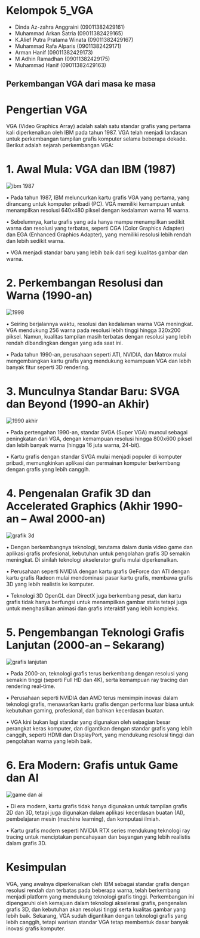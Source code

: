 # Kelompok 5_VGA
 - Dinda Az-zahra Anggraini (09011382429161)
 - Muhammad Arkan Satria (09011382429165)
 - K.Alief Putra Pratama Winata (09011382429167)
 - Muhammad Rafa Alparis (09011382429171)
 - Arman Hanif (09011382429173)
 - M Adhin Ramadhan (09011382429175)
 - Muhammad Hanif (09011382429163)

## Perkembangan VGA dari masa ke masa
# Pengertian VGA
VGA (Video Graphics Array) adalah salah satu standar grafis yang pertama kali diperkenalkan oleh IBM pada tahun 1987. VGA telah menjadi landasan untuk perkembangan tampilan grafis komputer selama beberapa dekade. Berikut adalah sejarah perkembangan VGA:
# 1.	Awal Mula: VGA dan IBM (1987)

![ibm 1987](https://github.com/user-attachments/assets/9361d604-6f2f-4e17-ae15-14fda3e71cd1)

•	Pada tahun 1987, IBM meluncurkan kartu grafis VGA yang pertama, yang dirancang untuk komputer pribadi (PC). VGA memiliki kemampuan untuk menampilkan resolusi 640x480 piksel dengan kedalaman warna 16 warna.

•	Sebelumnya, kartu grafis yang ada hanya mampu menampilkan sedikit warna dan resolusi yang terbatas, seperti CGA (Color Graphics Adapter) dan EGA (Enhanced Graphics Adapter), yang memiliki resolusi lebih rendah dan lebih sedikit warna.

•	VGA menjadi standar baru yang lebih baik dari segi kualitas gambar dan warna.

# 2.	Perkembangan Resolusi dan Warna (1990-an)

 ![1998](https://github.com/user-attachments/assets/f88c4c63-8156-425a-aaac-8e65455f6c0c)

•	Seiring berjalannya waktu, resolusi dan kedalaman warna VGA meningkat. VGA mendukung 256 warna pada resolusi lebih tinggi hingga 320x200 piksel. Namun, kualitas tampilan masih terbatas dengan resolusi yang lebih rendah dibandingkan dengan yang ada saat ini.

•	Pada tahun 1990-an, perusahaan seperti ATI, NVIDIA, dan Matrox mulai mengembangkan kartu grafis yang mendukung kemampuan VGA dan lebih banyak fitur seperti 3D rendering.

# 3.	Munculnya Standar Baru: SVGA dan Beyond (1990-an Akhir)

![1990 akhir](https://github.com/user-attachments/assets/a7930610-1277-4a41-bef1-5dd5a186cbdd)

•	Pada pertengahan 1990-an, standar SVGA (Super VGA) muncul sebagai peningkatan dari VGA, dengan kemampuan resolusi hingga 800x600 piksel dan lebih banyak warna (hingga 16 juta warna, 24-bit).

•	Kartu grafis dengan standar SVGA mulai menjadi populer di komputer pribadi, memungkinkan aplikasi dan permainan komputer berkembang dengan grafis yang lebih canggih.

# 4.	Pengenalan Grafik 3D dan Accelerated Graphics (Akhir 1990-an – Awal 2000-an)

![grafik 3d](https://github.com/user-attachments/assets/96d2772c-b21c-4d0c-a9a9-6bd4da1a9d04)

•	Dengan berkembangnya teknologi, terutama dalam dunia video game dan aplikasi grafis profesional, kebutuhan untuk pengolahan grafis 3D semakin meningkat. Di sinilah teknologi akselerator grafis mulai diperkenalkan.

•	Perusahaan seperti NVIDIA dengan kartu grafis GeForce dan ATI dengan kartu grafis Radeon mulai mendominasi pasar kartu grafis, membawa grafis 3D yang lebih realistis ke komputer.

•	Teknologi 3D OpenGL dan DirectX juga berkembang pesat, dan kartu grafis tidak hanya berfungsi untuk menampilkan gambar statis tetapi juga untuk menghasilkan animasi dan grafis interaktif yang lebih kompleks.

# 5.	Pengembangan Teknologi Grafis Lanjutan (2000-an – Sekarang)

![grafis lanjutan](https://github.com/user-attachments/assets/b040ad2c-bb37-4a76-b8a2-4a43d69cf043)

•	Pada 2000-an, teknologi grafis terus berkembang dengan resolusi yang semakin tinggi (seperti Full HD dan 4K), serta kemampuan ray tracing dan rendering real-time.

•	Perusahaan seperti NVIDIA dan AMD terus memimpin inovasi dalam teknologi grafis, menawarkan kartu grafis dengan performa luar biasa untuk kebutuhan gaming, profesional, dan bahkan kecerdasan buatan.

•	VGA kini bukan lagi standar yang digunakan oleh sebagian besar perangkat keras komputer, dan digantikan dengan standar grafis yang lebih canggih, seperti HDMI dan DisplayPort, yang mendukung resolusi tinggi dan pengolahan warna yang lebih baik.

# 6.	Era Modern: Grafis untuk Game dan AI

![game dan ai](https://github.com/user-attachments/assets/bfcde887-e01b-440f-ac5d-5c44e63694ad)
 
•	Di era modern, kartu grafis tidak hanya digunakan untuk tampilan grafis 2D dan 3D, tetapi juga digunakan dalam aplikasi kecerdasan buatan (AI), pembelajaran mesin (machine learning), dan komputasi ilmiah.

•	Kartu grafis modern seperti NVIDIA RTX series mendukung teknologi ray tracing untuk menciptakan pencahayaan dan bayangan yang lebih realistis dalam grafis 3D.


# Kesimpulan
VGA, yang awalnya diperkenalkan oleh IBM sebagai standar grafis dengan resolusi rendah dan terbatas pada beberapa warna, telah berkembang menjadi platform yang mendukung teknologi grafis tinggi. Perkembangan ini dipengaruhi oleh kemajuan dalam teknologi akselerasi grafis, pengenalan grafis 3D, dan kebutuhan akan resolusi tinggi serta kualitas gambar yang lebih baik. Sekarang, VGA sudah digantikan dengan teknologi grafis yang lebih canggih, tetapi warisan standar VGA tetap membentuk dasar banyak inovasi grafis komputer.
